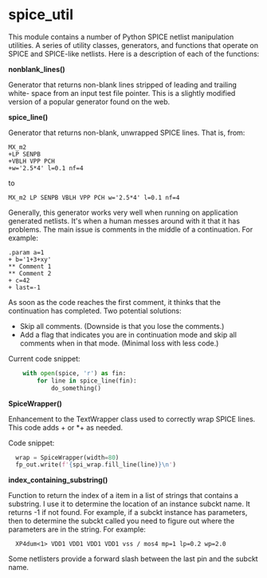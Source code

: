 # spice_util
This module contains a number of Python SPICE netlist manipulation utilities.
A series of utility classes, generators, and functions that operate on SPICE
and SPICE-like netlists. Here is a description of each of the functions:

**nonblank_lines()**

Generator that returns non-blank lines stripped of leading and trailing white-
space from an input test file pointer. This is a slightly modified version of a
popular generator found on the web.

**spice_line()**

Generator that returns non-blank, unwrapped SPICE lines. That is, from:

~~~
MX_m2
+LP SENPB
+VBLH VPP PCH
+w='2.5*4' l=0.1 nf=4
~~~

to

~~~
MX_m2 LP SENPB VBLH VPP PCH w='2.5*4' l=0.1 nf=4
~~~

Generally, this generator works very well when running on application generated
netlists. It's when a human messes around with it that it has problems. The main
issue is comments in the middle of a continuation. For example:

~~~
.param a=1
+ b='1+3+xy'
** Comment 1
** Comment 2
+ c=42
+ last=-1
  ~~~

As soon as the code reaches the first comment, it thinks that the continuation
has completed. Two potential solutions:

  - Skip all comments. (Downside is that you lose the comments.)
  - Add a flag that indicates you are in continuation mode and skip
    all comments when in that mode. (Minimal loss with less code.)

Current code snippet:
~~~python
    with open(spice, 'r') as fin:
        for line in spice_line(fin):
            do_something()
~~~

**SpiceWrapper()**

Enhancement to the TextWrapper class used to correctly wrap SPICE lines. This
code adds + or *+ as needed.

Code snippet:
~~~python
  wrap = SpiceWrapper(width=80)
  fp_out.write(f'{spi_wrap.fill_line(line)}\n')
~~~

**index_containing_substring()**

Function to return the index of a item in a list of strings that contains a
substring. I use it to determine the location of an instance subckt name. It
returns -1 if not found. For example, if a subckt instance has parameters,
then to determine the subckt called you need to figure out where the parameters
are in the string. For example:

~~~spice
  XP4dum<1> VDD1 VDD1 VDD1 VDD1 vss / mos4 mp=1 lp=0.2 wp=2.0
~~~

Some netlisters provide a forward slash between the last pin and the subckt
name.
